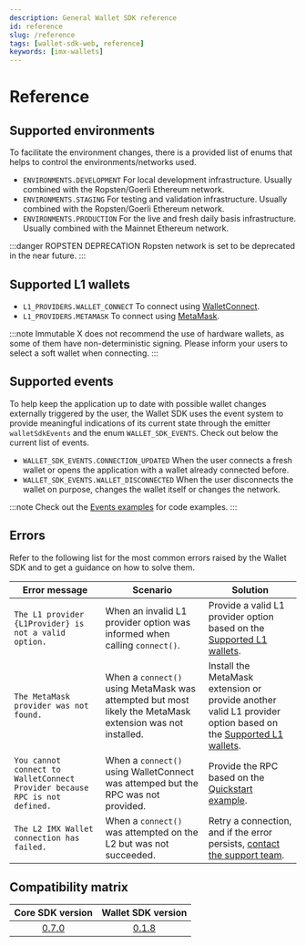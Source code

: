 ```yaml
---
description: General Wallet SDK reference
id: reference
slug: /reference
tags: [wallet-sdk-web, reference]
keywords: [imx-wallets]
---
```


# Reference

## Supported environments

To facilitate the environment changes, there is a provided list of enums that helps to control the environments/networks used.

- `ENVIRONMENTS.DEVELOPMENT` For local development infrastructure. Usually combined with the Ropsten/Goerli Ethereum network.
- `ENVIRONMENTS.STAGING` For testing and validation infrastructure. Usually combined with the Ropsten/Goerli Ethereum network.
- `ENVIRONMENTS.PRODUCTION` For the live and fresh daily basis infrastructure. Usually combined with the Mainnet Ethereum network.

:::danger ROPSTEN DEPRECATION
Ropsten network is set to be deprecated in the near future.
:::

## Supported L1 wallets

- `L1_PROVIDERS.WALLET_CONNECT` To connect using [WalletConnect](https://docs.walletconnect.com).
- `L1_PROVIDERS.METAMASK` To connect using [MetaMask](https://docs.metamask.io/guide).

:::note
Immutable X does not recommend the use of hardware wallets, as some of them have non-deterministic signing. Please inform your users to select a soft wallet when connecting.
:::

## Supported events

To help keep the application up to date with possible wallet changes externally triggered by the user, the Wallet SDK uses the event system to provide meaningful indications of its current state through the emitter `walletSdkEvents` and the enum `WALLET_SDK_EVENTS`. Check out below the current list of events.

- `WALLET_SDK_EVENTS.CONNECTION_UPDATED` When the user connects a fresh wallet or opens the application with a wallet already connected before.
- `WALLET_SDK_EVENTS.WALLET_DISCONNECTED` When the user disconnects the wallet on purpose, changes the wallet itself or changes the network.

:::note
Check out the [Events examples](/sdk-docs/wallet-sdk-web/code-examples#events) for code examples.
:::

## Errors

Refer to the following list for the most common errors raised by the Wallet SDK and to get a guidance on how to solve them.

| Error message | Scenario | Solution |
| ------------- | -------- | -------- |
| `The L1 provider {L1Provider} is not a valid option.` | When an invalid L1 provider option was informed when calling `connect()`. | Provide a valid L1 provider option based on the [Supported L1 wallets](#supported-l1-wallets). |
| `The MetaMask provider was not found.` | When a `connect()` using MetaMask was attempted but most likely the MetaMask extension was not installed. | Install the MetaMask extension or provide another valid L1 provider option based on the [Supported L1 wallets](#supported-l1-wallets). |
| `You cannot connect to WalletConnect Provider because RPC is not defined.` | When a `connect()` using WalletConnect was attemped but the RPC was not provided. | Provide the RPC based on the [Quickstart example](#quickstart). |
| `The L2 IMX Wallet connection has failed.` | When a `connect()` was attempted on the L2 but was not succeeded. | Retry a connection, and if the error persists, [contact the support team](https://support.immutable.com). |

## Compatibility matrix

| Core SDK version | Wallet SDK version |
| :--------------: | :----------------: |
| [0.7.0](https://www.npmjs.com/package/@imtbl/core-sdk/v/0.7.0) | [0.1.8](https://www.npmjs.com/package/@imtbl/wallet-sdk-web/v/0.1.8)  |

